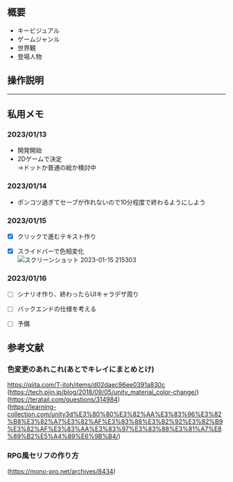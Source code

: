 ## 概要
  * キービジュアル
  * ゲームジャンル
  * 世界観
  * 登場人物
  

## 操作説明

---
## 私用メモ
  ### 2023/01/13
  * 開発開始
  * 2Dゲームで決定  
  →ドットか普通の絵か検討中
  
  ### 2023/01/14
  * ポンコツ過ぎてセーブが作れないので10分程度で終わるようにしよう

  
  ### 2023/01/15
  - [x] クリックで進むテキスト作り  
  - [x] スライドバーで色相変化  
  ![スクリーンショット 2023-01-15 215303](https://user-images.githubusercontent.com/71868188/212541822-20a0dbe1-3829-4ef1-b226-60270d0512a4.png)
  


### 2023/01/16
  - [ ] シナリオ作り、終わったらUIキャラデザ周り  
  - [ ] バックエンドの仕様を考える  
  - [ ] 予備  
  
  
  ## 参考文献
  ### 色変更のあれこれ(あとでキレイにまとめとけ)
  <https://qiita.com/T-itoh/items/d02daec96ee0391a830c>  
  (https://tech.pjin.jp/blog/2018/09/05/unity_material_color-change/)  
  (https://teratail.com/questions/314984)  
  (https://learning-collection.com/unity3d%E3%80%80%E3%82%AA%E3%83%96%E3%82%B8%E3%82%A7%E3%82%AF%E3%83%88%E3%82%92%E3%82%B9%E3%82%AF%E3%83%AA%E3%83%97%E3%83%88%E3%81%A7%E8%89%B2%E5%A4%89%E6%9B%B4/)  
  
  ### RPG風セリフの作り方
  (https://mono-pro.net/archives/8434)  

